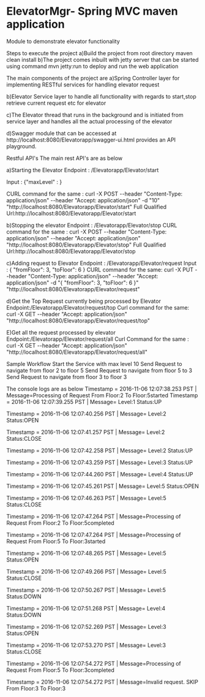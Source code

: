 # ElevatorMgr- Spring MVC maven application
Module to demonstrate elevator functionality

Steps to execute the project
a)Build the project from root directory maven clean install
b)The project comes inbuilt with jetty server that can be started using command mvn jetty:run to deploy and run the web application

The main components of the project are
a)Spring Controller layer for implementing RESTful services for handling elevator request

b)Elevator Service layer to handle all functionality with regards to start,stop retrieve current request etc for elevator

c)The Elevator thread that runs in the background and is initiated from service layer and handles all the actual processing of the elevator

d)Swagger module that can be accessed at http://localhost:8080/Elevatorapp/swagger-ui.html provides an API playground.

Restful API's
The main rest API's are as below

a)Starting the Elevator
Endpoint : /Elevatorapp/Elevator/start

Input :
{"maxLevel" : <any integer>}

CURL command for the same :
curl -X POST --header "Content-Type: application/json" --header "Accept: application/json" -d "10" "http://localhost:8080/Elevatorapp/Elevator/start"
Full Qualified Url:http://localhost:8080/Elevatorapp/Elevator/start

b)Stopping the elevator
Endpoint : /Elevatorapp/Elevator/stop
CURL command for the same :
curl -X POST --header "Content-Type: application/json" --header "Accept: application/json" "http://localhost:8080/Elevatorapp/Elevator/stop"
Full Qualified Url:http://localhost:8080/Elevatorapp/Elevator/stop

c)Adding request to Elevator
Endpoint : /Elevatorapp/Elevator/request
Input :
{
      "fromFloor": 3,
      "toFloor": 6
}
CURL command for the same:
curl -X PUT --header "Content-Type: application/json" --header "Accept: application/json" -d "{
  \"fromFloor\": 3,
  \"toFloor\": 6
}" "http://localhost:8080/Elevatorapp/Elevator/request"
       

d)Get the Top Request currently being processed by Elevator
Endpoint:/Elevatorapp/Elevator/request/top
Curl command for the same:
curl -X GET --header "Accept: application/json" "http://localhost:8080/Elevatorapp/Elevator/request/top"


E)Get all the request processed by elevator
Endpoint:/Elevatorapp/Elevator/request/all
Curl Command for the same :
curl -X GET --header "Accept: application/json" "http://localhost:8080/Elevatorapp/Elevator/request/all"

Sample Workflow
Start the Service with max level 10
Send Request to navigate from floor 2 to floor 5
Send Request to navigate from  floor 5 to 3
Send Request to navigate from floor 3 to floor 3

The console logs are as below
Timestamp = 2016-11-06 12:07:38.253 PST | Message=Processing of Request From Floor:2 To Floor:5started
Timestamp = 2016-11-06 12:07:39.255 PST | Message= Level:1 Status:UP

Timestamp = 2016-11-06 12:07:40.256 PST | Message= Level:2 Status:OPEN

Timestamp = 2016-11-06 12:07:41.257 PST | Message= Level:2 Status:CLOSE

Timestamp = 2016-11-06 12:07:42.258 PST | Message= Level:2 Status:UP

Timestamp = 2016-11-06 12:07:43.259 PST | Message= Level:3 Status:UP

Timestamp = 2016-11-06 12:07:44.260 PST | Message= Level:4 Status:UP

Timestamp = 2016-11-06 12:07:45.261 PST | Message= Level:5 Status:OPEN

Timestamp = 2016-11-06 12:07:46.263 PST | Message= Level:5 Status:CLOSE

Timestamp = 2016-11-06 12:07:47.264 PST | Message=Processing of Request From Floor:2 To Floor:5completed

Timestamp = 2016-11-06 12:07:47.264 PST | Message=Processing of Request From Floor:5 To Floor:3started

Timestamp = 2016-11-06 12:07:48.265 PST | Message= Level:5 Status:OPEN

Timestamp = 2016-11-06 12:07:49.266 PST | Message= Level:5 Status:CLOSE

Timestamp = 2016-11-06 12:07:50.267 PST | Message= Level:5 Status:DOWN

Timestamp = 2016-11-06 12:07:51.268 PST | Message= Level:4 Status:DOWN

Timestamp = 2016-11-06 12:07:52.269 PST | Message= Level:3 Status:OPEN

Timestamp = 2016-11-06 12:07:53.270 PST | Message= Level:3 Status:CLOSE

Timestamp = 2016-11-06 12:07:54.272 PST | Message=Processing of Request From Floor:5 To Floor:3completed

Timestamp = 2016-11-06 12:07:54.272 PST | Message=Invalid request. SKIP From Floor:3 To Floor:3
